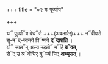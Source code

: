 +++
title = "०२ यः पूर्व्याय"

+++

यः᳓ पूर्व्या᳓य वेध᳓से +++(अवतारैर्)+++ न᳓वीयसे  
सु-म᳓द्-जानये वि᳓ष्णवे **द᳓दाशति** ।  
यो᳓ जात᳓म् अस्य महतो᳓ म᳓हि **ब्र᳓वत्**,  
से᳓द् उ श्र᳓वोभिर् यु᳓ज्यं चिद् **अभ्य᳙सत्** ॥
